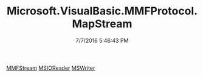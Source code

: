 ﻿---
title: Microsoft.VisualBasic.MMFProtocol.MapStream
date: 7/7/2016 5:46:43 PM
---

[MMFStream](T-Microsoft.VisualBasic.MMFProtocol.MapStream.MMFStream.html)
[MSIOReader](T-Microsoft.VisualBasic.MMFProtocol.MapStream.MSIOReader.html)
[MSWriter](T-Microsoft.VisualBasic.MMFProtocol.MapStream.MSWriter.html)

